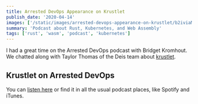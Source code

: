 ```yaml
---
title: Arrested DevOps Appearance on Krustlet
publish_date: '2020-04-14'
images: ['/static/images/arrested-devops-appearance-on-krustlet/b2iviaMJtoU.jpg']
summary: 'Podcast about Rust, Kubernetes, and Web Assembly'
tags: ['rust', 'wasm', 'podcast', 'kubernetes']
---
```


I had a great time on the Arrested DevOps podcast with Bridget Kromhout.
We chatted along with Taylor Thomas of the Deis team about [krustlet](https://github.com/deislabs/krustlet).

## Krustlet on Arrested DevOps

You can [listen here](https://www.arresteddevops.com/krustlet/) or find it in all the usual podcast places, like Spotify and iTunes.
